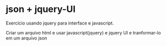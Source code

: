 # json + jquery-UI
<p>Exercício usando jquery para interface e javascript.</p>
<p>Criar um arquivo html e usar javascript(jquery) e jquery UI e tranformar-lo em um arquivo json</p>

